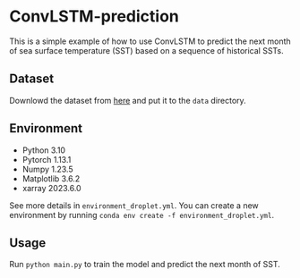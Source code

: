 # ConvLSTM-prediction

This is a simple example of how to use ConvLSTM to predict the next month of sea surface temperature (SST) based on a sequence of historical SSTs.

## Dataset

Downlowd the dataset from [here](https://downloads.psl.noaa.gov/Datasets/COBE/sst.mon.mean.nc) and put it to the `data` directory.

## Environment

- Python 3.10
- Pytorch 1.13.1
- Numpy 1.23.5
- Matplotlib 3.6.2
- xarray 2023.6.0

See more details in `environment_droplet.yml`. You can create a new environment by running `conda env create -f environment_droplet.yml`.

## Usage

Run `python main.py` to train the model and predict the next month of SST.

